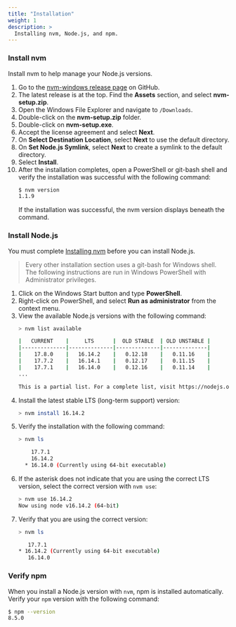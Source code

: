 ```yaml
---
title: "Installation"
weight: 1
description: >
  Installing nvm, Node.js, and npm.
---
```


### Install nvm

Install nvm to help manage your Node.js versions.

1. Go to the [nvm-windows release page](https://github.com/coreybutler/nvm-windows/releases) on GitHub.
2. The latest release is at the top. Find the **Assets** section, and select **nvm-setup.zip**.
3. Open the Windows File Explorer and navigate to `/Downloads`.
4. Double-click on the **nvm-setup.zip** folder.
5. Double-click on **nvm-setup.exe**.
6. Accept the license agreement and select **Next**.
7. On **Select Destination Location**, select **Next** to use the default directory.
8. On **Set Node.js Symlink**, select **Next** to create a symlink to the default directory.
9. Select **Install**.
10. After the installation completes, open a PowerShell or git-bash shell and verify the installation was successful with the following command:
    ```bash
    $ nvm version
    1.1.9
    ```
    If the installation was successful, the nvm version displays beneath the command.

### Install Node.js

You must complete [Installing nvm](#installing-nvm) before you can install Node.js.

> Every other installation section uses a git-bash for Windows shell. The following instructions are run in Windows PowerShell with Administrator privileges.


1. Click on the Windows Start button and type **PowerShell**.
2. Right-click on PowerShell, and select **Run as administrator** from the context menu.
3. View the available Node.js versions with the following command:
   ```bash
   > nvm list available

   |   CURRENT    |     LTS      |  OLD STABLE  | OLD UNSTABLE |
   |--------------|--------------|--------------|--------------|
   |    17.8.0    |   16.14.2    |   0.12.18    |   0.11.16    |
   |    17.7.2    |   16.14.1    |   0.12.17    |   0.11.15    |
   |    17.7.1    |   16.14.0    |   0.12.16    |   0.11.14    |
   ...

   This is a partial list. For a complete list, visit https://nodejs.org/en/download/releases
   ```
4. Install the latest stable LTS (long-term support) version:
   ```bash
   > nvm install 16.14.2
   ```
5. Verify the installation with the following command:
   ```bash
   > nvm ls
   
       17.7.1
       16.14.2
     * 16.14.0 (Currently using 64-bit executable)
   ```
6. If the asterisk does not indicate that you are using the correct LTS version, select the correct version with `nvm use`:
   ```bash
   > nvm use 16.14.2
   Now using node v16.14.2 (64-bit)
   ```
7. Verify that you are using the correct version:
   ```bash
   > nvm ls

      17.7.1
   * 16.14.2 (Currently using 64-bit executable)
      16.14.0
   ```

### Verify npm

When you install a Node.js version with `nvm`, npm is installed automatically. Verify your `npm` version with the following command:

```bash
$ npm --version
8.5.0
```